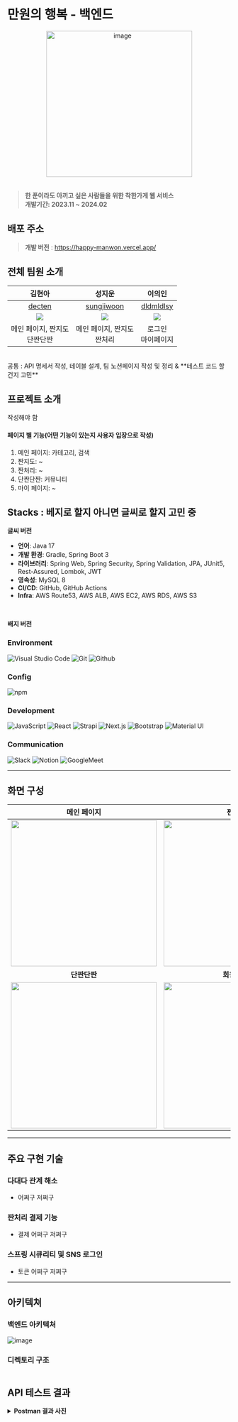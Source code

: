 # 만원의 행복 - 백엔드

<div align="center">
<img width="329" alt="image" src="https://github.com/happymanwon/Backend/assets/52107658/b51a979e-646c-414c-93e7-277b96a39d88">
</div>
<br>

> **한 푼이라도 아끼고 싶은 사람들을 위한 착한가게 웹 서비스** <br/> **개발기간: 2023.11 ~ 2024.02**

## 배포 주소

> **개발 버전** : https://happy-manwon.vercel.app/ <br>

## 전체 팀원 소개

|                            김현아                            |                            성지운                            |                          이의인                               |
|:---------------------------------------------------------:|:---------------------------------------------------------:|:----------------------------------------------------------:|
|            [decten](https://github.com/decten)            |             [sungjiwoon](https://github.com/sungjiwoon )    |     [dldmldlsy](https://github.com/dldmldlsy)      |
| ![](https://avatars.githubusercontent.com/u/52107658?v=4) | ![](https://avatars.githubusercontent.com/u/59862752?v=4) | ![](https://avatars.githubusercontent.com/u/76683396?v=4) |
|                 메인 페이지, 짠지도 <br/>단짠단짠                |           메인 페이지, 짠지도<br/>짠처리            |                         로그인 <br> 마이페이지                         |
<br>
공통 : API 명세서 작성, 테이블 설계, 팀 노션페이지 작성 및 정리 & **테스트 코드 할 건지 고민**

## 프로젝트 소개

작성해야 함

#### 페이지 별 기능(어떤 기능이 있는지 사용자 입장으로 작성)

1. 메인 페이지: 카테고리, 검색
2. 짠지도: ~
3. 짠처리: ~
4. 단짠단짠: 커뮤니티
5. 마이 페이지: ~ 


## Stacks : 베지로 할지 아니면 글씨로 할지 고민 중

**글씨 버전**

- **언어**: Java 17
- **개발 환경**: Gradle, Spring Boot 3
- **라이브러리**: Spring Web, Spring Security, Spring Validation, JPA, JUnit5, Rest-Assured, Lombok, JWT
- **영속성**: MySQL 8
- **CI/CD**: GitHub, GitHub Actions
- **Infra**: AWS Route53, AWS ALB, AWS EC2, AWS RDS, AWS S3
  
<br>

**배지 버전**


### Environment
![Visual Studio Code](https://img.shields.io/badge/Visual%20Studio%20Code-007ACC?style=for-the-badge&logo=Visual%20Studio%20Code&logoColor=white)
![Git](https://img.shields.io/badge/Git-F05032?style=for-the-badge&logo=Git&logoColor=white)
![Github](https://img.shields.io/badge/GitHub-181717?style=for-the-badge&logo=GitHub&logoColor=white)             

### Config
![npm](https://img.shields.io/badge/npm-CB3837?style=for-the-badge&logo=npm&logoColor=white)        

### Development
![JavaScript](https://img.shields.io/badge/JavaScript-F7DF1E?style=for-the-badge&logo=Javascript&logoColor=white)
![React](https://img.shields.io/badge/React-20232A?style=for-the-badge&logo=react&logoColor=61DAFB)
![Strapi](https://img.shields.io/badge/Strapi-2F2E8B?style=for-the-badge&logo=Strapi&logoColor=white)
![Next.js](https://img.shields.io/badge/Next.js-000000?style=for-the-badge&logo=Next.js&logoColor=white)
![Bootstrap](https://img.shields.io/badge/Bootstrap-7952B3?style=for-the-badge&logo=Bootstrap&logoColor=white)
![Material UI](https://img.shields.io/badge/Material%20UI-007FFF?style=for-the-badge&logo=MUI&logoColor=white)

### Communication
![Slack](https://img.shields.io/badge/Slack-4A154B?style=for-the-badge&logo=Slack&logoColor=white)
![Notion](https://img.shields.io/badge/Notion-000000?style=for-the-badge&logo=Notion&logoColor=white)
![GoogleMeet](https://img.shields.io/badge/GoogleMeet-00897B?style=for-the-badge&logo=Google%20Meet&logoColor=white)

---
## 화면 구성 

| 메인 페이지  |  짠지도   | 짠처리 | 
| :-------------------------------------------: | :------------: |:------------: |
|  <img width="329" src="https://github.com/happymanwon/Backend/assets/52107658/bee4443e-0e11-4435-ae80-7210cc3b73d5"/> |  <img width="329" src="https://github.com/happymanwon/Backend/assets/52107658/00dbad2f-3edc-462c-b4c0-28869e967258"/>|   <img width="329" src="https://github.com/happymanwon/Backend/assets/52107658/b257a031-9982-46c4-8101-40eba09e7ddc"/>| 
|  **단짠단짠**   |  **회원 가입**   |   **마이 페이지**   | 
| <img width="329" src="https://github.com/happymanwon/Backend/assets/52107658/6f6eb114-5982-413d-b31c-7d0245cf1f61"/>   |  <img width="329" src="https://github.com/happymanwon/Backend/assets/52107658/bf795fff-a4ee-4a6c-bd28-48caa7e823c9"/>     | <img width="329" src="https://github.com/happymanwon/Backend/assets/52107658/f866ba24-2c44-4ea1-9faf-1fc3bf332be6"/>


---
## 주요 구현 기술

### 다대다 관계 해소
- 어쩌구 저쩌구

### 짠처리 결제 기능
- 결제 어쩌구 저쩌구

### 스프링 시큐리티 및 SNS 로그인
- 토큰 어쩌구 저쩌구

---
## 아키텍쳐
### 백엔드 아키텍처
![image](https://github.com/happymanwon/Backend/assets/52107658/1ea8ab5b-6046-4b7c-8642-a0fb82e144fe)

### 디렉토리 구조
```

```

## API 테스트 결과
<details>
<summary><b>Postman 결과 사진</b></summary>

### 가게 조회

----
</details>
